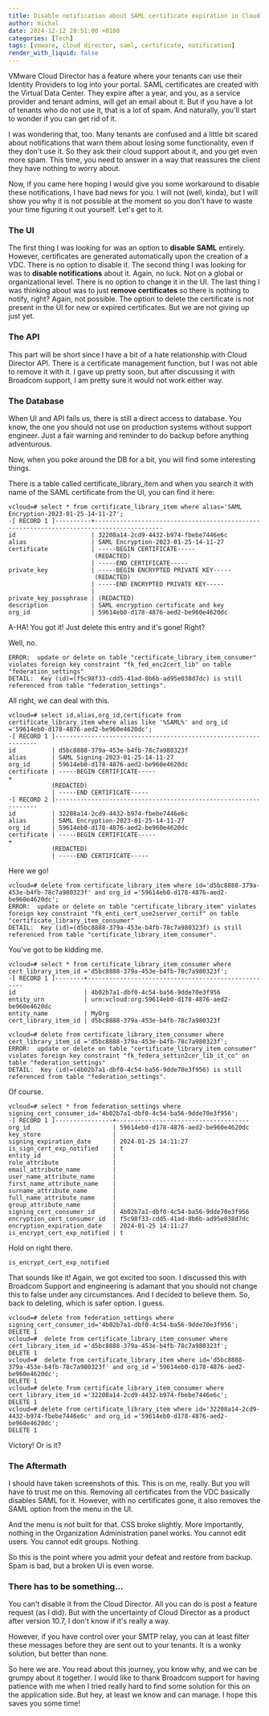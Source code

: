 ```yaml
---
title: Disable notification about SAML certificate expiration in Cloud Director
author: michal
date: 2024-12-12 20:51:00 +0100
categories: [Tech]
tags: [vmware, cloud director, saml, certificate, notification]
render_with_liquid: false
---
```


VMware Cloud Director has a feature where your tenants can use their Identity Providers to log into your portal. SAML certificates are created with the Virtual Data Center. They expire after a year, and you, as a service provider and tenant admins, will get an email about it. But if you have a lot of tenants who do not use it, that is a lot of spam. And naturally, you'll start to wonder if you can get rid of it.

I was wondering that, too. Many tenants are confused and a little bit scared about notifications that warn them about losing some functionality, even if they don't use it. So they ask their cloud support about it, and you get even more spam. This time, you need to answer in a way that reassures the client they have nothing to worry about.

Now, if you came here hoping I would give you some workaround to disable these notifications, I have bad news for you. I will not (well, kinda), but I will show you why it is not possible at the moment so you don't have to waste your time figuring it out yourself. Let's get to it.

### The UI

The first thing I was looking for was an option to **disable SAML** entirely. However, certificates are generated automatically upon the creation of a VDC. There is no option to disable it. The second thing I was looking for was to **disable notifications** about it. Again, no luck. Not on a global or organizational level. There is no option to change it in the UI. The last thing I was thinking about was to just **remove certificates** so there is nothing to notify, right? Again, not possible. The option to delete the certificate is not present in the UI for new or expired certificates. But we are not giving up just yet. 

### The API

This part will be short since I have a bit of a hate relationship with Cloud Director API. There is a certificate management function, but I was not able to remove it with it. I gave up pretty soon, but after discussing it with Broadcom support, I am pretty sure it would not work either way.

### The Database

When UI and API fails us, there is still a direct access to database. You know, the one you should not use on production systems without support engineer. Just a fair warning and reminder to do backup before anything adventurous. 

Now, when you poke around the DB for a bit, you will find some interesting things. 

There is a table called certificate_library_item and when you search it with name of the SAML certificate from the UI, you can find it here:

````console
vcloud=# select * from certificate_library_item where alias='SAML Encryption-2023-01-25-14-11-27';
-[ RECORD 1 ]----------+-----------------------------------------------------------------------------------------
id                     | 32208a14-2cd9-4432-b974-fbebe7446e6c
alias                  | SAML Encryption-2023-01-25-14-11-27
certificate            | -----BEGIN CERTIFICATE-----
                        (REDACTED)
                       | -----END CERTIFICATE-----
private_key            | -----BEGIN ENCRYPTED PRIVATE KEY-----
                        (REDACTED)
                       | -----END ENCRYPTED PRIVATE KEY-----
                       |
private_key_passphrase | (REDACTED)
description            | SAML encryption certificate and key
org_id                 | 59614eb0-d178-4876-aed2-be960e4620dc
````

A-HA! You got it! Just delete this entry and it's gone! Right?

Well, no.

````console
ERROR:  update or delete on table "certificate_library_item_consumer" violates foreign key constraint "fk_fed_enc2cert_lib" on table "federation_settings"
DETAIL:  Key (id)=(f5c98f33-cdd5-41ad-8b6b-ad95e038d7dc) is still referenced from table "federation_settings".
````

All right, we can deal with this.

````console
vcloud=# select id,alias,org_id,certificate from certificate_library_item where alias like '%SAML%' and org_id ='59614eb0-d178-4876-aed2-be960e4620dc';
-[ RECORD 1 ]-----------------------------------------------------------------
id          | d5bc8888-379a-453e-b4fb-78c7a980323f
alias       | SAML Signing-2023-01-25-14-11-27
org_id      | 59614eb0-d178-4876-aed2-be960e4620dc
certificate | -----BEGIN CERTIFICATE-----                                     +
			(REDACTED)
            | -----END CERTIFICATE-----
-[ RECORD 2 ]-----------------------------------------------------------------
id          | 32208a14-2cd9-4432-b974-fbebe7446e6c
alias       | SAML Encryption-2023-01-25-14-11-27
org_id      | 59614eb0-d178-4876-aed2-be960e4620dc
certificate | -----BEGIN CERTIFICATE-----                                     +
			(REDACTED)
            | -----END CERTIFICATE-----
````

Here we go!

````console
vcloud=# delete from certificate_library_item where id='d5bc8888-379a-453e-b4fb-78c7a980323f' and org_id ='59614eb0-d178-4876-aed2-be960e4620dc';
ERROR:  update or delete on table "certificate_library_item" violates foreign key constraint "fk_enti_cert_use2server_certif" on table "certificate_library_item_consumer"
DETAIL:  Key (id)=(d5bc8888-379a-453e-b4fb-78c7a980323f) is still referenced from table "certificate_library_item_consumer".
````

You've got to be kidding me.

````console
vcloud=# select * from certificate_library_item_consumer where cert_library_item_id ='d5bc8888-379a-453e-b4fb-78c7a980323f';
-[ RECORD 1 ]--------+----------------------------------------------------
id                   | 4b02b7a1-dbf0-4c54-ba56-9dde70e3f956
entity_urn           | urn:vcloud:org:59614eb0-d178-4876-aed2-be960e4620dc
entity_name          | MyOrg
cert_library_item_id | d5bc8888-379a-453e-b4fb-78c7a980323f

vcloud=# delete from certificate_library_item_consumer where cert_library_item_id ='d5bc8888-379a-453e-b4fb-78c7a980323f';
ERROR:  update or delete on table "certificate_library_item_consumer" violates foreign key constraint "fk_federa_settin2cer_lib_it_co" on table "federation_settings"
DETAIL:  Key (id)=(4b02b7a1-dbf0-4c54-ba56-9dde70e3f956) is still referenced from table "federation_settings".
````

Of course.

````console
vcloud=# select * from federation_settings where signing_cert_consumer_id='4b02b7a1-dbf0-4c54-ba56-9dde70e3f956';
-[ RECORD 1 ]----------------+-------------------------------------
org_id                       | 59614eb0-d178-4876-aed2-be960e4620dc
key_store                    |
signing_expiration_date      | 2024-01-25 14:11:27
is_sign_cert_exp_notified    | t
entity_id                    |
role_attribute               |
email_attribute_name         |
user_name_attribute_name     |
first_name_attribute_name    |
surname_attribute_name       |
full_name_attribute_name     |
group_attribute_name         |
signing_cert_consumer_id     | 4b02b7a1-dbf0-4c54-ba56-9dde70e3f956
encryption_cert_consumer_id  | f5c98f33-cdd5-41ad-8b6b-ad95e038d7dc
encryption_expiration_date   | 2024-01-25 14:11:27
is_encrypt_cert_exp_notified | t
````

Hold on right there. 

````console
is_encrypt_cert_exp_notified
````

That sounds like it! Again, we got excited too soon. I discussed this with Broadcom Support and engineering is adamant that you should not change this to false under any circumstances. And I decided to believe them. So, back to deleting, which is safer option. I guess.

````console
vcloud=# delete from federation_settings where signing_cert_consumer_id='4b02b7a1-dbf0-4c54-ba56-9dde70e3f956';
DELETE 1
vcloud=#  delete from certificate_library_item_consumer where cert_library_item_id ='d5bc8888-379a-453e-b4fb-78c7a980323f';
DELETE 1
vcloud=#  delete from certificate_library_item where id='d5bc8888-379a-453e-b4fb-78c7a980323f' and org_id ='59614eb0-d178-4876-aed2-be960e4620dc';
DELETE 1
vcloud=# delete from certificate_library_item_consumer where cert_library_item_id ='32208a14-2cd9-4432-b974-fbebe7446e6c';
DELETE 1
vcloud=# delete from certificate_library_item where id='32208a14-2cd9-4432-b974-fbebe7446e6c' and org_id ='59614eb0-d178-4876-aed2-be960e4620dc';
DELETE 1
````

Victory! Or is it? 

### The Aftermath

I should have taken screenshots of this. This is on me, really. But you will have to trust me on this. Removing all certificates from the VDC basically disables SAML for it. However, with no certificates gone, it also removes the SAML option from the menu in the UI.

And the menu is not built for that. CSS broke slightly. More importantly, nothing in the Organization Administration panel works. You cannot edit users. You cannot edit groups. Nothing.

So this is the point where you admit your defeat and restore from backup. Spam is bad, but a broken UI is even worse.

### There has to be something...

You can't disable it from the Cloud Director. All you can do is post a feature request (as I did). But with the uncertainty of Cloud Director as a product after version 10.7, I don't know if it's really a way.

However, if you have control over your SMTP relay, you can at least filter these messages before they are sent out to your tenants. It is a wonky solution, but better than none.

So here we are. You read about this journey, you know why, and we can be grumpy about it together. I would like to thank Broadcom support for having patience with me when I tried really hard to find some solution for this on the application side. But hey, at least we know and can manage. I hope this saves you some time!